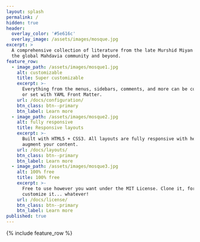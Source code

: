 ```yaml
---
layout: splash
permalink: /
hidden: true
header:
  overlay_color: '#5e616c'
  overlay_image: /assets/images/mosque.jpg
excerpt: >
  A comprehensive collection of literature from the late Murshid Miyan RH for
  the global Mahdavia community and beyond.
feature_row:
  - image_path: /assets/images/mosque1.jpg
    alt: customizable
    title: Super customizable
    excerpt: >-
      Everything from the menus, sidebars, comments, and more can be configured
      or set with YAML Front Matter.
    url: /docs/configuration/
    btn_class: btn--primary
    btn_label: Learn more
  - image_path: /assets/images/mosque2.jpg
    alt: fully responsive
    title: Responsive layouts
    excerpt: >-
      Built with HTML5 + CSS3. All layouts are fully responsive with helpers to
      augment your content.
    url: /docs/layouts/
    btn_class: btn--primary
    btn_label: Learn more
  - image_path: /assets/images/mosque3.jpg
    alt: 100% free
    title: 100% free
    excerpt: >-
      Free to use however you want under the MIT License. Clone it, fork it,
      customize it... whatever!
    url: /docs/license/
    btn_class: btn--primary
    btn_label: Learn more
published: true
---
```


{% include feature_row %}
